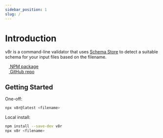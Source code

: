 ```yaml
---
sidebar_position: 1
slug: /
---
```


# Introduction

v8r is a command-line validator that uses [Schema Store](https://www.schemastore.org/) to detect a suitable schema for your input files based on the filename.

<a href="https://www.npmjs.com/package/v8r"><img width="12" height="12" src="/v8r/img/npm.svg" /> NPM package</a><br/>
<a href="https://github.com/chris48s/v8r"><img width="12" height="12" src="/v8r/img/github.svg" /> GitHub repo</a>

## Getting Started

One-off:

```bash
npx v8r@latest <filename>
```

Local install:

```bash
npm install --save-dev v8r
npx v8r <filename>
```
